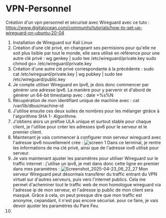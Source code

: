 # VPN-Personnel
Création d'un vpn personnel et sécurisé avec Wireguard avec ce tuto : https://www.digitalocean.com/community/tutorials/how-to-set-up-wireguard-on-ubuntu-20-04
1. Installation de Wireguard sur Kali Linux
2. Création d'une clé privé, en changeant ses permisions pour qu'elle ne soit plus lisible par tout le monde, elle sera utilisé en référence pour une autre clé privé :
wg genkey | sudo tee /etc/wireguard/private.key
sudo chmod go= /etc/wireguard/private.key
3. Création d'une autre clé privé correspondante à la précédente :
sudo cat /etc/wireguard/private.key | wg pubkey | sudo tee /etc/wireguard/public.key
4. Je compte utiliser Wireguard en Ipv6, je dois donc commencer par générer une adresse Ipv6. La manière pour y parvenir et d'abord de générer un 64-bit timestamp avec : date +%s%N
5. Récupération de mon identifiant unique de machine avec : cat /var/lib/dbus/machine-id
6. J'utilise ensuite ces deux suites de nombres pour les mélanger gtrâce à l'algorithme SHA 1- Algorithme.
7. J'obtiens alors un préfixe ULA unique et surtout stable pour chaque client, je l'utilise pour créer les adresses ipv6 pour le serveur et le premier client.
8. Maintenant je vais commencer à configurer mon serveur wireguard avec l'adresse ipv6 nouvellement crée :
![screen 1](https://github.com/user-attachments/assets/ddd9ef87-1a43-4a41-ab63-5bd7250e59b4)
Dans ce terminal, je rentre les informations de ma clé privé, ainsi que de l'adresse iov6 utilisé pour serveur.
9. Je vais maintenant ajuster les paramètres pour utiliser Wireguard sur le traffic internet :
j'utilise un ipv6, je met dans donc cette ligne en premier dans mes paramètres : 
![Screenshot_2025-04-23_06_22_27](https://github.com/user-attachments/assets/242dfb5c-6197-4339-a315-f0a3af7f786c)
Mon serveur Wireguard peut désormais transférer du traffic entrant du VPN virtuel sur d'autres serveurs, puis vers l'internet publics. Cela me permet d'acheminer tout le traffic web de mon homologue wireguard via l'adresse ip de mon serveur, et l'adresse ip public de mon client sera masqué. Grâce à cela, on peut presque dire que mon traffic est anonyme, cepandant, il n'est pas encore sécurisé. pour ce faire, je vais devoir ajuster les paramètres du Pare Feu.
10. 

